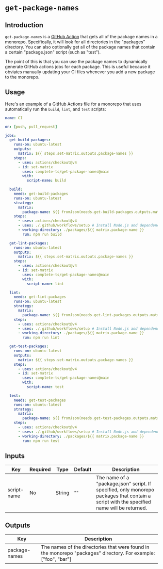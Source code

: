 # `get-package-names`

## Introduction

`get-package-names` is a [GitHub Action](https://docs.github.com/en/actions) that gets all of the package names in a monorepo. Specifically, it will look for all directories in the "packages" directory. You can also optionally get all of the package names that contain a certain "package.json" script (such as "test").

The point of this is that you can use the package names to dynamically generate GitHub actions jobs for each package. This is useful because it obviates manually updating your CI files whenever you add a new package to the monorepo.

## Usage

Here's an example of a GitHub Actions file for a monorepo that uses automatically run the `build`, `lint`, and `test` scripts:

```yml
name: CI

on: [push, pull_request]

jobs:
  get-build-packages:
    runs-on: ubuntu-latest
    outputs:
      matrix: ${{ steps.set-matrix.outputs.package-names }}
    steps:
      - uses: actions/checkout@v4
      - id: set-matrix
        uses: complete-ts/get-package-names@main
        with:
          script-name: build

  build:
    needs: get-build-packages
    runs-on: ubuntu-latest
    strategy:
      matrix:
        package-name: ${{ fromJson(needs.get-build-packages.outputs.matrix) }}
    steps:
      - uses: actions/checkout@v4
      - uses: ./.github/workflows/setup # Install Node.js and dependencies
      - working-directory: ./packages/${{ matrix.package-name }}
        run: npm run build

  get-lint-packages:
    runs-on: ubuntu-latest
    outputs:
      matrix: ${{ steps.set-matrix.outputs.package-names }}
    steps:
      - uses: actions/checkout@v4
      - id: set-matrix
        uses: complete-ts/get-package-names@main
        with:
          script-name: lint

  lint:
    needs: get-lint-packages
    runs-on: ubuntu-latest
    strategy:
      matrix:
        package-name: ${{ fromJson(needs.get-lint-packages.outputs.matrix) }}
    steps:
      - uses: actions/checkout@v4
      - uses: ./.github/workflows/setup # Install Node.js and dependencies
      - working-directory: ./packages/${{ matrix.package-name }}
        run: npm run lint

  get-test-packages:
    runs-on: ubuntu-latest
    outputs:
      matrix: ${{ steps.set-matrix.outputs.package-names }}
    steps:
      - uses: actions/checkout@v4
      - id: set-matrix
        uses: complete-ts/get-package-names@main
        with:
          script-name: test

  test:
    needs: get-test-packages
    runs-on: ubuntu-latest
    strategy:
      matrix:
        package-name: ${{ fromJson(needs.get-test-packages.outputs.matrix) }}
    steps:
      - uses: actions/checkout@v4
      - uses: ./.github/workflows/setup # Install Node.js and dependencies
      - working-directory: ./packages/${{ matrix.package-name }}
        run: npm run test
```

## Inputs

| Key         | Required | Type   | Default | Description                                                                                                                               |
| ----------- | -------- | ------ | ------- | ----------------------------------------------------------------------------------------------------------------------------------------- |
| script-name | No       | String | ""      | The name of a "package.json" script. If specified, only monorepo packages that contain a script with the specified name will be returned. |

## Outputs

| Key           | Description                                                                                                    |
| ------------- | -------------------------------------------------------------------------------------------------------------- |
| package-names | The names of the directories that were found in the monorepo "packages" directory. For example: ["foo", "bar"] |
